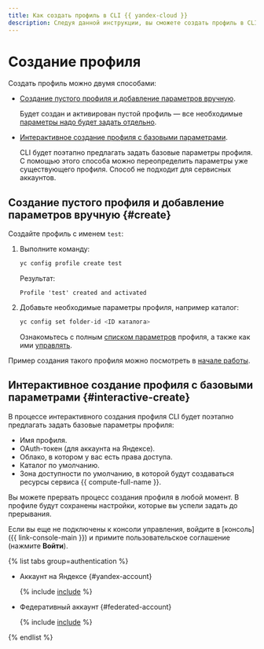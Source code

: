 ```yaml
---
title: Как cоздать профиль в CLI {{ yandex-cloud }}
description: Следуя данной инструкции, вы сможете cоздать профиль в CLI.
---
```


# Создание профиля

Создать профиль можно двумя способами:
- [Создание пустого профиля и добавление параметров вручную](#create).
    
    Будет создан и активирован пустой профиль — все необходимые [параметры надо будет задать отдельно](manage-properties.md).
- [Интерактивное создание профиля с базовыми параметрами](#interactive-create).
    
    CLI будет поэтапно предлагать задать базовые параметры профиля. С помощью этого способа можно переопределить параметры уже существующего профиля. Способ не подходит для сервисных аккаунтов.

## Создание пустого профиля и добавление параметров вручную {#create}

Создайте профиль с именем `test`:
1. Выполните команду: 
   
   ```bash
   yc config profile create test
   ```
   
   Результат:
   
   ```text
   Profile 'test' created and activated
   ```

1. Добавьте необходимые параметры профиля, например каталог: 
    
    ```bash
    yc config set folder-id <ID каталога>
    ```
    
    Ознакомьтесь с полным [списком параметров](../../concepts/core-properties.md) профиля, а также как ими [управлять](manage-properties.md).

Пример создания такого профиля можно посмотреть в [начале работы](../../quickstart.md).

## Интерактивное создание профиля с базовыми параметрами {#interactive-create}

В процессе интерактивного создания профиля CLI будет поэтапно предлагать задать базовые параметры профиля: 
* Имя профиля.
* OAuth-токен (для аккаунта на Яндексе).
* Облако, в котором у вас есть права доступа.
* Каталог по умолчанию.
* Зона доступности по умолчанию, в которой будут создаваться ресурсы сервиса {{ compute-full-name }}.

Вы можете прервать процесс создания профиля в любой момент. В профиле будут сохранены настройки, которые вы успели задать до прерывания.


Если вы еще не подключены к консоли управления, войдите в [консоль]({{ link-console-main }}) и примите пользовательское соглашение (нажмите **Войти**).

{% list tabs group=authentication %}

- Аккаунт на Яндексе {#yandex-account}
   
    {% include [include](../../../_includes/cli/create-profile.md) %}   

- Федеративный аккаунт {#federated-account}

    {% include [include](../../../_includes/cli/auth-federated-user.md) %}

{% endlist %}
